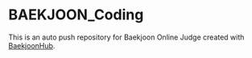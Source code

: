 # BAEKJOON_Coding
This is an auto push repository for Baekjoon Online Judge created with [BaekjoonHub](https://github.com/BaekjoonHub/BaekjoonHub).
